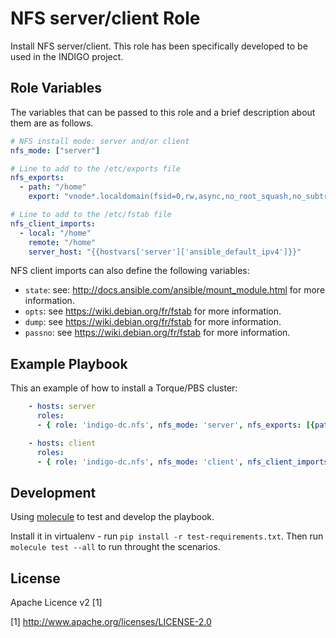 NFS server/client Role
=======================

Install NFS server/client. This role has been specifically developed to be used in the INDIGO project.


Role Variables
--------------

The variables that can be passed to this role and a brief description about them are as follows.

```yaml
# NFS install mode: server and/or client
nfs_mode: ["server"]

# Line to add to the /etc/exports file
nfs_exports:
  - path: "/home"
    export: "vnode*.localdomain(fsid=0,rw,async,no_root_squash,no_subtree_check,insecure)"

# Line to add to the /etc/fstab file
nfs_client_imports:
  - local: "/home"
    remote: "/home"
    server_host: "{{hostvars['server']['ansible_default_ipv4']}}"
```

NFS client imports can also define the following variables:
  * `state`: see: http://docs.ansible.com/ansible/mount_module.html for more information.
  * `opts`: see https://wiki.debian.org/fr/fstab for more information.
  * `dump`: see https://wiki.debian.org/fr/fstab for more information.
  * `passno`: see https://wiki.debian.org/fr/fstab for more information.


Example Playbook
----------------

This an example of how to install a Torque/PBS cluster:
```yaml
    - hosts: server
      roles:
      - { role: 'indigo-dc.nfs', nfs_mode: 'server', nfs_exports: [{path: "/home", export: "vnode*.localdomain(fsid=0,rw,async,no_root_squash,no_subtree_check,insecure)"}] }

    - hosts: client
      roles:
      - { role: 'indigo-dc.nfs', nfs_mode: 'client', nfs_client_imports: [{ local: "/home", remote: "/home", server_host: "{{hostvars['server']['ansible_default_ipv4']}}" }] }
```


Development
-----------

Using [molecule](https://molecule.readthedocs.io/en/latest/index.html) to test and develop the playbook.

Install it in virtualenv - run `pip install -r test-requirements.txt`. Then run `molecule test --all` to run throught the scenarios. 


License
-------

Apache Licence v2 [1]

[1] http://www.apache.org/licenses/LICENSE-2.0
